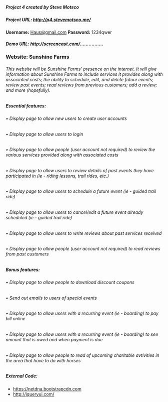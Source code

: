 ##### Project 4 created by Steve Motsco
##### Project URL:  http://p4.stevemotsco.me/
**Username:**  Haus@gmail.com
**Password:**  1234qwer
##### Demo URL:  http://screencast.com/................

### Website:  Sunshine Farms
###### This website will be Sunshine Farms’ presence on the internet.  It will give information about Sunshine Farms to include services it provides along with associated costs; the ability to schedule, edit, and delete future events; review past events; read reviews from previous customers; add a review; and more (hopefully).
##### Essential features:
###### •	Display page to allow new users to create user accounts
###### •	Display page to allow users to login
###### •	Display page to allow people (user account not required) to review the various services provided along with associated costs
###### •	Display page to allow users to review details of past events they have participated in (ie - riding lessons, trail rides, etc.)
###### •	Display page to allow users to schedule a future event (ie - guided trail ride)
###### •	Display page to allow users to cancel/edit a future event already scheduled (ie - guided trail ride)
###### •	Display page to allow users to write reviews about past services received
###### •	Display page to allow people (user account not required) to read reviews from past customers

##### Bonus features:
###### •	Display page to allow people to download discount coupons
###### •	Send out emails to users of special events
###### •	Display page to allow users with a recurring event (ie - boarding) to pay bill online
###### •	Display page to allow users with a recurring event (ie - boarding) to see amount that is owed and when payment is due
###### •	Display page to allow people to read of upcoming charitable avtivities in the area that have to do with horses

##### External Code:
* https://netdna.bootstrapcdn.com
* http://jqueryui.com/
